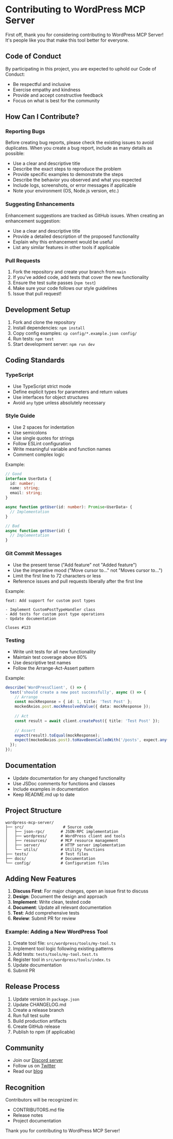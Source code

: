 # Contributing to WordPress MCP Server

First off, thank you for considering contributing to WordPress MCP Server! It's people like you that make this tool better for everyone.

## Code of Conduct

By participating in this project, you are expected to uphold our Code of Conduct:

- Be respectful and inclusive
- Exercise empathy and kindness
- Provide and accept constructive feedback
- Focus on what is best for the community

## How Can I Contribute?

### Reporting Bugs

Before creating bug reports, please check the existing issues to avoid duplicates. When you create a bug report, include as many details as possible:

- Use a clear and descriptive title
- Describe the exact steps to reproduce the problem
- Provide specific examples to demonstrate the steps
- Describe the behavior you observed and what you expected
- Include logs, screenshots, or error messages if applicable
- Note your environment (OS, Node.js version, etc.)

### Suggesting Enhancements

Enhancement suggestions are tracked as GitHub issues. When creating an enhancement suggestion:

- Use a clear and descriptive title
- Provide a detailed description of the proposed functionality
- Explain why this enhancement would be useful
- List any similar features in other tools if applicable

### Pull Requests

1. Fork the repository and create your branch from `main`
2. If you've added code, add tests that cover the new functionality
3. Ensure the test suite passes (`npm test`)
4. Make sure your code follows our style guidelines
5. Issue that pull request!

## Development Setup

1. Fork and clone the repository
2. Install dependencies: `npm install`
3. Copy config examples: `cp config/*.example.json config/`
4. Run tests: `npm test`
5. Start development server: `npm run dev`

## Coding Standards

### TypeScript

- Use TypeScript strict mode
- Define explicit types for parameters and return values
- Use interfaces for object structures
- Avoid `any` type unless absolutely necessary

### Style Guide

- Use 2 spaces for indentation
- Use semicolons
- Use single quotes for strings
- Follow ESLint configuration
- Write meaningful variable and function names
- Comment complex logic

Example:
```typescript
// Good
interface UserData {
  id: number;
  name: string;
  email: string;
}

async function getUser(id: number): Promise<UserData> {
  // Implementation
}

// Bad
async function getUser(id) {
  // Implementation
}
```

### Git Commit Messages

- Use the present tense ("Add feature" not "Added feature")
- Use the imperative mood ("Move cursor to..." not "Moves cursor to...")
- Limit the first line to 72 characters or less
- Reference issues and pull requests liberally after the first line

Example:
```
feat: Add support for custom post types

- Implement CustomPostTypeHandler class
- Add tests for custom post type operations
- Update documentation

Closes #123
```

### Testing

- Write unit tests for all new functionality
- Maintain test coverage above 80%
- Use descriptive test names
- Follow the Arrange-Act-Assert pattern

Example:
```typescript
describe('WordPressClient', () => {
  test('should create a new post successfully', async () => {
    // Arrange
    const mockResponse = { id: 1, title: 'Test Post' };
    mockedAxios.post.mockResolvedValue({ data: mockResponse });
    
    // Act
    const result = await client.createPost({ title: 'Test Post' });
    
    // Assert
    expect(result).toEqual(mockResponse);
    expect(mockedAxios.post).toHaveBeenCalledWith('/posts', expect.any(Object));
  });
});
```

## Documentation

- Update documentation for any changed functionality
- Use JSDoc comments for functions and classes
- Include examples in documentation
- Keep README.md up to date

## Project Structure

```
wordpress-mcp-server/
├── src/                 # Source code
│   ├── json-rpc/       # JSON-RPC implementation
│   ├── wordpress/      # WordPress client and tools
│   ├── resources/      # MCP resource management
│   ├── server/         # HTTP server implementation
│   └── utils/          # Utility functions
├── tests/              # Test files
├── docs/               # Documentation
└── config/             # Configuration files
```

## Adding New Features

1. **Discuss First**: For major changes, open an issue first to discuss
2. **Design**: Document the design and approach
3. **Implement**: Write clean, tested code
4. **Document**: Update all relevant documentation
5. **Test**: Add comprehensive tests
6. **Review**: Submit PR for review

### Example: Adding a New WordPress Tool

1. Create tool file: `src/wordpress/tools/my-tool.ts`
2. Implement tool logic following existing patterns
3. Add tests: `tests/tools/my-tool.test.ts`
4. Register tool in `src/wordpress/tools/index.ts`
5. Update documentation
6. Submit PR

## Release Process

1. Update version in `package.json`
2. Update CHANGELOG.md
3. Create a release branch
4. Run full test suite
5. Build production artifacts
6. Create GitHub release
7. Publish to npm (if applicable)

## Community

- Join our [Discord server](https://discord.gg/wordpress-mcp)
- Follow us on [Twitter](https://twitter.com/wordpress-mcp)
- Read our [blog](https://blog.wordpress-mcp.dev)

## Recognition

Contributors will be recognized in:
- CONTRIBUTORS.md file
- Release notes
- Project documentation

Thank you for contributing to WordPress MCP Server!
